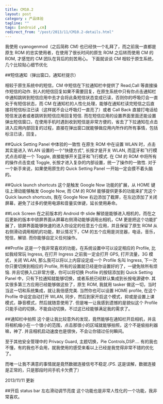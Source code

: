 ```yaml
---
title: CM10.2
layout: post
category : 产品体验
tagline: ""
tags: [android ,cm]
redirect_from: "/post/2013/11/CM10.2-details.html"
---
```


我使用 cyanogenmod（之后简称 CM) 也已经快一个礼拜了，而之前我一直都是原生 ROM 的忠实使用者，在使用了很长时间的原生 ROM 之后转而使用 CM 的 ROM, 才感觉的 CM 团队在背后的刻苦用心。
下面就谈谈 CM 相较于原生系统，几个比较贴心细节优化

##短信通知（弹出窗口，通知栏提示）

相较于原生系统中的短信，CM 中短信在下拉通知栏中提供了 Read,Call 等直接操作短信的动作. 别人的短信回复如果不需要回复，在原生系统中只有你点击通知栏中通知跳转到短信应用中去才会将此条短信状态变成已读，否则你的呼吸灯会一直处于有短信状态，而 CM 在通知栏的人性化处理，能够在通知栏读完短信之后直接将短信标注已读（这样就不会让呼吸灯一直亮了）或者 Call Back 直接打电话给短信发送者或者跳转到短信应用回复短信. 而在短信应用的设置界面里面还能设置弹出短信窗口，在使用手机时遇到收到短信是非常方便的，省去了下拉通知在点击进入应用内部回复的过程，直接在弹出窗口就能够做应用内所作的所有事情，包括标注已读，回复。

##Quick Setting Panel 中体验的一致性
在原生 ROM 中在设置 WLAN 时，点击其实是进入 WLAN 设置的一个"快捷方式", 长按才是开关 WLAN, 而蓝牙和飞行模式点击却是一个 Toggle, 直接能够开关蓝牙和飞行模式. 在 CM 的 ROM 中将所有的操作点击变成 Toggle, 长按才进入复杂的内部设置，统一了操作的一致性. 对于一个新手来说，如果使用原生的 Quick Setting Panel 一开始一定会摸不着头脑的。

##Quick launch shortcuts
这个是触发 Google Now 功能的扩展，从 HOME 键往上滑动能够触发 Google Now, 而 CM 的 ROM 能够提供更多的功能来扩充这个 Quick launch shortcuts, 我在 Google Now 右边添加了截屏，在左边添加了关闭屏幕，避免了过多的使用电源和音量实体键，延长使用寿命。

##Lock Screen
在之前版本的 Android 中 slide 解锁是能够进入相机的，而在之后更新的版本中锁屏界面从屏幕右侧滑动能够调用出相机，CM 更是把这个功能扩展了，锁屏界面能够快速的进入你设定的任意五个应用，并且保留了原生 ROM 从右侧滑动调用相机的功能，默认情况下，CM 的五个应用是浏览器，电话，音乐，短信，解锁. 而你能够自定义任何操作。

##Profile
这是一个我非常喜欢的功能，在系统设置中可以设定相应的 Profile, 比如我经常玩 Ingress, 在打开 Ingress 之前我一定会打开 GPS, 打开流量，3G 模式，关闭 WLAN, 那么我可以将以上内容设定成一个 Profile 名叫 Ingress, 下一次你只要切换到相应的 Profile, 所有的设置就已经是你设置好的了，一键免除所有烦恼. 并且切换入口非常方便，你可以将切换 Profile 的按钮添加到 Quick Setting Panel 中，只有下拉通知就能够切换，或者系统已经默认集成到长按电源键中. 其实很多第三方应用已经能够做这些了，原生 ROM, 我就用 tasker 做这一切，当时当这一切和系统集成，就让我倍感完美. 当然你也可以设置 HOME profile, 在这个 Profile 中设定自动打开 WLAN, 同步，然后到家开启这个模式，抑或是设置上课模式，静音模式，然后就随意使用了. 但是唯一让我感到遗憾的是貌似这个 Profile 只能手动的切换，不能自动切换，不过这已经能够满足我的需求了。

##通知栏中拍照
这个是让我比较意外的发现，竟然能够在通知栏开启相机，并且将相机缩小在一个很小的范围，点击那很小的区域就能够拍照，这个不是偷拍利器嘛，神了. 并且相机启动速度也是很快，不会让你错过任何瞬间。

至于其他安全管理中的 Privacy Guard, 主题切换，Pie Controls,DSP.... 有的我也不懂，有的我也不会用，就我使用的感受来看以上已经是我觉得非常不错的优化了。


而唯一让我不满意的事情就是竟然数据连接信号不稳定.(PS. 这是误解，数据连接是正常的，只是那段时间手机卡欠费了）

2013/11/11 更新

##开启 status bar 左右滑动调节亮度
这个功能也是非常人性化的一个功能，我非常喜欢。
